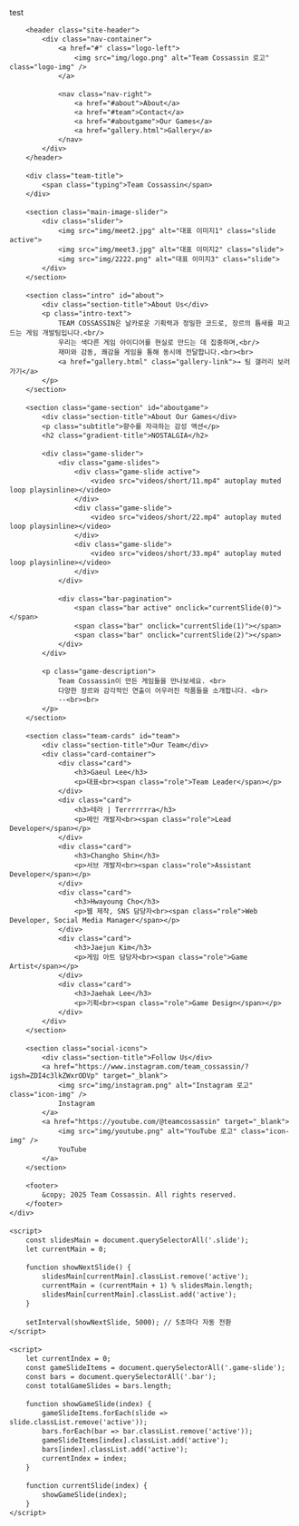 <!DOCTYPE html>
<html lang="ko">
<head>
    <meta charset="UTF-8" />
    <meta name="viewport" content="width=device-width, initial-scale=1.0"/>
    <title>Team Cossassin - Game Dev Team</title>
    <link href="https://fonts.googleapis.com/css2?family=Anton&display=swap" rel="stylesheet">
    <link rel="stylesheet" href="/styles/style.css" />
</head>
<body>
    test
    <div class="container">
        
        <header class="site-header">
            <div class="nav-container">
                <a href="#" class="logo-left">
                    <img src="img/logo.png" alt="Team Cossassin 로고" class="logo-img" />
                </a>
                
                <nav class="nav-right">
                    <a href="#about">About</a>
                    <a href="#team">Contact</a>
                    <a href="#aboutgame">Our Games</a>
                    <a href="gallery.html">Gallery</a>
                </nav>
            </div>
        </header>

        <div class="team-title">
            <span class="typing">Team Cossassin</span>
        </div>

        <section class="main-image-slider">
            <div class="slider">
                <img src="img/meet2.jpg" alt="대표 이미지1" class="slide active">
                <img src="img/meet3.jpg" alt="대표 이미지2" class="slide">
                <img src="img/2222.png" alt="대표 이미지3" class="slide">
            </div>
        </section>

        <section class="intro" id="about">
            <div class="section-title">About Us</div>
            <p class="intro-text">
                TEAM COSSASSIN은 날카로운 기획력과 정밀한 코드로, 장르의 틈새를 파고드는 게임 개발팀입니다.<br/>
                우리는 색다른 게임 아이디어를 현실로 만드는 데 집중하며,<br/>
                재미와 감동, 쾌감을 게임을 통해 동시에 전달합니다.<br><br>
                <a href="gallery.html" class="gallery-link">→ 팀 갤러리 보러가기</a>
            </p>
        </section>

        <section class="game-section" id="aboutgame">
            <div class="section-title">About Our Games</div>
            <p class="subtitle">향수를 자극하는 감성 액션</p>
            <h2 class="gradient-title">NOSTALGIA</h2>
            
            <div class="game-slider">
                <div class="game-slides">
                    <div class="game-slide active">
                        <video src="videos/short/11.mp4" autoplay muted loop playsinline></video>
                    </div>
                    <div class="game-slide">
                        <video src="videos/short/22.mp4" autoplay muted loop playsinline></video>
                    </div>
                    <div class="game-slide">
                        <video src="videos/short/33.mp4" autoplay muted loop playsinline></video>
                    </div>
                </div>

                <div class="bar-pagination">
                    <span class="bar active" onclick="currentSlide(0)"></span>
                    <span class="bar" onclick="currentSlide(1)"></span>
                    <span class="bar" onclick="currentSlide(2)"></span>
                </div>
            </div>

            <p class="game-description">
                Team Cossassin이 만든 게임들을 만나보세요. <br>
                다양한 장르와 감각적인 연출이 어우러진 작품들을 소개합니다. <br>
                --<br><br>
            </p>
        </section>

        <section class="team-cards" id="team">
            <div class="section-title">Our Team</div>
            <div class="card-container">
                <div class="card">
                    <h3>Gaeul Lee</h3>
                    <p>대표<br><span class="role">Team Leader</span></p>
                </div>
                <div class="card">
                    <h3>테라 | Terrrrrrra</h3>
                    <p>메인 개발자<br><span class="role">Lead Developer</span></p>
                </div>
                <div class="card">
                    <h3>Changho Shin</h3>
                    <p>서브 개발자<br><span class="role">Assistant Developer</span></p>
                </div>
                <div class="card">
                    <h3>Hwayoung Cho</h3>
                    <p>웹 제작, SNS 담당자<br><span class="role">Web Developer, Social Media Manager</span></p>
                </div>
                <div class="card">
                    <h3>Jaejun Kim</h3>
                    <p>게임 아트 담당자<br><span class="role">Game Artist</span></p>
                </div>
                <div class="card">
                    <h3>Jaehak Lee</h3>
                    <p>기획<br><span class="role">Game Design</span></p>
                </div>
            </div>
        </section>

        <section class="social-icons">
            <div class="section-title">Follow Us</div>
            <a href="https://www.instagram.com/team_cossassin/?igsh=ZDI4c3lkZWxrODVp" target="_blank">
                <img src="img/instagram.png" alt="Instagram 로고" class="icon-img" />
                Instagram
            </a>
            <a href="https://youtube.com/@teamcossassin" target="_blank">
                <img src="img/youtube.png" alt="YouTube 로고" class="icon-img" />
                YouTube
            </a>
        </section>

        <footer>
            &copy; 2025 Team Cossassin. All rights reserved.
        </footer>
    </div>

    <script>
        const slidesMain = document.querySelectorAll('.slide');
        let currentMain = 0;

        function showNextSlide() {
            slidesMain[currentMain].classList.remove('active');
            currentMain = (currentMain + 1) % slidesMain.length;
            slidesMain[currentMain].classList.add('active');
        }

        setInterval(showNextSlide, 5000); // 5초마다 자동 전환
    </script>

    <script>
        let currentIndex = 0;
        const gameSlideItems = document.querySelectorAll('.game-slide');
        const bars = document.querySelectorAll('.bar');
        const totalGameSlides = bars.length;

        function showGameSlide(index) {
            gameSlideItems.forEach(slide => slide.classList.remove('active'));
            bars.forEach(bar => bar.classList.remove('active'));
            gameSlideItems[index].classList.add('active');
            bars[index].classList.add('active');
            currentIndex = index;
        }

        function currentSlide(index) {
            showGameSlide(index);
        }
    </script>
</body>
</html>
